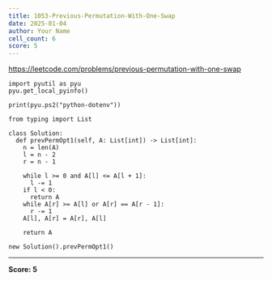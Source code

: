 ```yaml
---
title: 1053-Previous-Permutation-With-One-Swap
date: 2025-01-04
author: Your Name
cell_count: 6
score: 5
---
```


https://leetcode.com/problems/previous-permutation-with-one-swap


```
import pyutil as pyu
pyu.get_local_pyinfo()
```


```
print(pyu.ps2("python-dotenv"))
```


```
from typing import List
```


```
class Solution:
  def prevPermOpt1(self, A: List[int]) -> List[int]:
    n = len(A)
    l = n - 2
    r = n - 1

    while l >= 0 and A[l] <= A[l + 1]:
      l -= 1
    if l < 0:
      return A
    while A[r] >= A[l] or A[r] == A[r - 1]:
      r -= 1
    A[l], A[r] = A[r], A[l]

    return A
```


```
new Solution().prevPermOpt1()
```


---
**Score: 5**